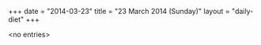 +++
date = "2014-03-23"
title = "23 March 2014 (Sunday)"
layout = "daily-diet"
+++

<p>&lt;no entries&gt;</p>